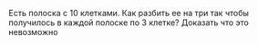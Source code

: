 Есть полоска с 10 клетками. Как разбить ее на три так чтобы получилось в каждой полоске по 3 клетке? Доказать что это невозможно
